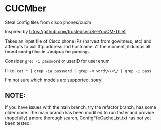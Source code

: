 # CUCMber
Steal config files from cisco phones/cucm 

Inspired by https://github.com/trustedsec/SeeYouCM-Thief

Takes an input file of Cisco phone IPs (harvest from gowitness, etc) and attempts to pull tftp address and hostname. At the moment, it dumps all found config files in ./output/ for parsing. 

Consider `grep -i password` or userID for user enum

I like:
`cat * | grep -ia password | grep -v word\>\<\/ | grep -i pass`

I'm not sure which models are supported, sorry!

## NOTE:

If you have issues with the main branch, try the refactor branch, has some older code. The main branch has been modified to run faster and provide (hopefully) a more thorough search, ConfigFileCacheList.txt has not yet been tested.
